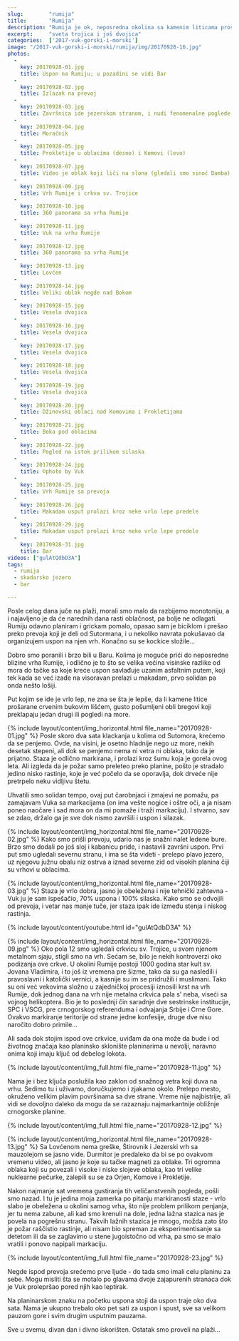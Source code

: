 ```yaml
---
slug:        "rumija"
title:       "Rumija"
description: "Rumija je ok, neposredna okolina sa kamenim liticama prošaranim crvenim bukovim krošnjama i obli zeleni brežuljici su još bolji, ali zato pogledi na Skadarsko jezero i jadransku obalu obaraju s' nogu, a ni pogledi na najviše crnogorske planine ne zaostaju. I sve je to bilo samo naše toga dana..."
excerpt:     "sveta trojica i još dvojica"
categories:  ['2017-vuk-gorski-i-morski']
image: "/2017-vuk-gorski-i-morski/rumija/img/20170928-16.jpg"
photos:
  -
    key: 20170928-01.jpg
    title: Uspon na Rumiju; u pozadini se vidi Bar
  -
    key: 20170928-02.jpg
    title: Izlazak na prevoj
  -
    key: 20170928-03.jpg
    title: Završnica ide jezerskom stranom, i nudi fenomenalne poglede
  -
    key: 20170928-04.jpg
    title: Moračnik
  -
    key: 20170928-05.jpg
    title: Prokletije u oblacima (desno) i Komovi (levo)
  -
    key: 20170928-07.jpg
    title: Video je oblak koji liči na slona (gledali smo sinoć Damba)
  -
    key: 20170928-09.jpg
    title: Vrh Rumije i crkva sv. Trojice
  -
    key: 20170928-10.jpg
    title: 360 panorama sa vrha Rumije
  -
    key: 20170928-11.jpg
    title: Vuk na vrhu Rumije
  -
    key: 20170928-12.jpg
    title: 360 panorama sa vrha Rumije
  -
    key: 20170928-13.jpg
    title: Lovćen
  -
    key: 20170928-14.jpg
    title: Veliki oblak negde nad Bokom
  -
    key: 20170928-15.jpg
    title: Vesela dvojica
  -
    key: 20170928-16.jpg
    title: Vesela dvojica
  -
    key: 20170928-17.jpg
    title: Vesela dvojica
  -
    key: 20170928-18.jpg
    title: Vesela dvojica
  -
    key: 20170928-19.jpg
    title: Vesela dvojica
  -
    key: 20170928-20.jpg
    title: Džinovski oblaci nad Komovima i Prokletijama
  -
    key: 20170928-21.jpg
    title: Boka pod oblacima
  -
    key: 20170928-22.jpg
    title: Pogled na istok prilikom silaska
  -
    key: 20170928-24.jpg
    title: ©photo by Vuk
  -
    key: 20170928-25.jpg
    title: Vrh Rumije sa prevoja
  -
    key: 20170928-26.jpg
    title: Makadam usput prolazi kroz neke vrlo lepe predele
  -
    key: 20170928-29.jpg
    title: Makadam usput prolazi kroz neke vrlo lepe predele
  -
    key: 20170928-31.jpg
    title: Bar
videos: ["gulAtQdbD3A"]
tags:
  - rumija
  - skadarsko jezero
  - bar

---
```


Posle celog dana juče na plaži, morali smo malo da razbijemo monotoniju, a i najavljeno je da će narednih dana
rasti oblačnost, pa bolje ne odlagati. Rumiju odavno planiram i grickam pomalo,
opasao sam je biciklom i prešao preko prevoja koji je deli od Sutormana, i u nekoliko navrata pokušavao da
organizujem uspon na njen vrh. Konačno su se kockice složile...

Dobro smo poranili i brzo bili u Baru. Kolima je moguće prići do neposredne blizine vrha Rumije, i odlično je to
što se velika većina visinske razlike od mora do tačke sa koje kreće uspon savlađuje uzanim asfaltnim putem, koji
tek kada se već izađe na visoravan prelazi u makadam, prvo solidan pa onda nešto lošiji.

Put kojim se ide je vrlo lep, ne zna se šta je lepše, da li kamene litice prošarane crvenim bukovim lišćem,
gusto pošumljeni obli bregovi koji preklapaju jedan drugi ili pogledi na more.

{% include layout/content/img_horizontal.html file_name="20170928-01.jpg" %}
Posle skoro dva sata klackanja u kolima od Sutomora, krećemo da se penjemo. Ovde, na visini, je osetno hladnije 
nego uz more, nekih desetak stepeni, ali dok se penjemo nema ni vetra ni oblaka, tako da je prijatno. Staza je
odlično markirana, i prolazi kroz šumu koja je gorela ovog leta. Ali izgleda da je požar samo preleteo preko
planine, pošto je stradalo jedino nisko rastinje, koje je već počelo da se oporavlja, dok drveće nije pretrpelo
neku vidljivu štetu.

Uhvatili smo solidan tempo, ovaj put čarobnjaci i zmajevi ne pomažu, pa zamajavam Vuka sa markacijama (on ima 
vešte nogice i oštre oči, a ja nisam poneo naočare i sad mora on da mi pomaže i traži markaciju). I stvarno,
sav se zdao, držalo ga je sve dok nismo završili i uspon i silazak.

{% include layout/content/img_horizontal.html file_name="20170928-02.jpg" %}
Kako smo prišli prevoju, udario nas je snažni nalet ledene bure. Brzo smo dodali po još sloj i kabanicu pride, i
nastavili završni uspon. Prvi put smo ugledali severnu stranu, i ima se šta videti - prelepo plavo jezero, uz
njegovu južnu obalu niz ostrva a iznad severne zid od visokih planina čiji su vrhovi u oblacima.

{% include layout/content/img_horizontal.html file_name="20170928-03.jpg" %}
Staza je vrlo dobra, jasno je obeležena i nije tehnički zahtevna - Vuk ju je sam ispešačio, 70% uspona i 100%
silaska. Kako smo se odvojili od prevoja, i vetar nas manje tuče, jer staza ipak ide između stenja i niskog 
rastinja.

{% include layout/content/youtube.html id="gulAtQdbD3A" %}

{% include layout/content/img_horizontal.html file_name="20170928-09.jpg" %}
Oko pola 12 smo ugledali crkvicu sv. Trojice, u svom njenom metalnom sjaju, stigli smo na vrh. Sećam se, bilo je
nekih kontroverzi oko podizanja ove crkve. U okolini Rumije postoji 1000 godina star kult sv. Jovana Vladimira,
i to još iz vremena pre šizme, tako da su ga nasledili i pravoslavni i katolički vernici, a kasnije su im se
pridružili i muslimani. Tako su oni već vekovima složno u zajedničkoj procesiji iznosili krst na vrh Rumije,
dok jednog dana na vrh nije metalna crkvica pala s' neba, viseći sa vojnog helikoptera. Bio je to poslednji
čin saradnje dve sestrinske institucije, SPC i VSCG, pre crnogorskog referenduma i odvajanja Srbije i Crne Gore.
Ovakvo markiranje teritorije od strane jedne konfesije, druge dve nisu naročito dobro primile...

Ali sada dok stojim ispod ove crkvice, uviđam da ona može da bude i od životnog značaja kao planinsko sklonište
planinarima u nevolji, naravno onima koji imaju ključ od debelog lokota. 

{% include layout/content/img_full.html file_name="20170928-11.jpg" %}

Nama je i bez ključa poslužila kao zaklon
od snažnog vetra koji duva na vrhu. Sedimo tu i uživamo, doručkujemo i zjakamo okolo. Prelepo mesto, okruženo
velikim plavim površinama sa dve strane. Vreme nije najbistrije, ali vidi se dovoljno daleko da mogu da se razaznaju
najmarkantnije obližnje crnogorske planine. 
 
{% include layout/content/img_full.html file_name="20170928-12.jpg" %} 
 
{% include layout/content/img_horizontal.html file_name="20170928-13.jpg" %}
Sa Lovćenom nema greške, Štirovnik i Jezerski vrh sa mauzolejom se jasno vide. Durmitor je predaleko da bi se 
po ovakvom vremenu video, ali jasno je koje su tačke magneti za oblake. Tri ogromna oblaka koji su povezali i
visoke i niske slojeve oblaka, kao tri velike nuklearne pečurke, zalepili su se za Orjen, Komove i Prokletije.

Nakon najmanje sat vremena gustiranja tih veličanstvenih pogleda, pošli smo nazad. I tu je jedina moja zamerka
po pitanju markiranosti staze - vrlo slabo je obeležena u okolini samog vrha, što nije problem prilikom penjanja,
jer tu nema zabune, ali kad smo krenuli na dole, jedna lažna stazica nas je povela na pogrešnu stranu. Takvih
lažnih stazica je mnogo, možda zato što je požar raščistio rastinje, ali nisam bio spreman za eksperimentisanje
sa detetom ili da se zaglavimo u stene jugoistočno od vrha, pa smo se malo vratili i ponovo napipali markaciju.

{% include layout/content/img_full.html file_name="20170928-23.jpg" %}

Negde ispod prevoja srećemo prve ljude - do tada smo imali celu planinu za sebe. Mogu misliti šta se motalo po 
glavama dvoje zajapurenih stranaca dok je Vuk prolepršao pored njih kao leptirak.

Na planinarskom znaku na početku uspona stoji da uspon traje oko dva sata. Nama je ukupno trebalo oko pet sati za 
uspon i spust, sve sa velikom pauzom gore i svim drugim usputnim pauzama.

Sve u svemu, divan dan i divno iskorišten. Ostatak smo proveli na plaži...